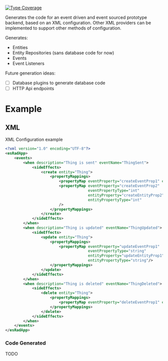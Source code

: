 [![Type Coverage](https://shepherd.dev/github/theshaunwalker/es-rad-app-generator/coverage.svg)](https://shepherd.dev/github/theshaunwalker/es-rad-app-generator)


Generates the code for an event driven and event sourced prototype backend, based on an XML configuration. 
Other XML providers can be implemented to support other methods of configuration.

Generates:
- Entities
- Entity Repositories (sans database code for now)
- Events
- Event Listeners

Future generation ideas:
- [ ] Database plugins to generate database code
- [ ] HTTP Api endpoints

# Example

## XML
XML Configuration example

```xml
<?xml version="1.0" encoding="UTF-8"?>
<esRadApp>
    <events>
        <when description="Thing is sent" eventName="ThingSent">
            <sideEffects>
                <create entity="Thing">
                    <propertyMappings>
                        <propertyMap eventProperty="createEventProp1" entityProperty="createEntityProp1"/>
                        <propertyMap eventProperty="createEventProp2"
                                     eventPropertyType="int"
                                     entityProperty="createEntityProp2"
                                     entityPropertyType="int"
                        />
                    </propertyMappings>
                </create>
            </sideEffects>
        </when>
        <when description="Thing is updated" eventName="ThingUpdated">
            <sideEffects>
                <update entity="Thing">
                    <propertyMappings>
                        <propertyMap eventProperty="updateEventProp1"
                                     eventPropertyType="string"
                                     entityProperty="updateEntityProp1"
                                     entityPropertyType="string"/>
                    </propertyMappings>
                </update>
            </sideEffects>
        </when>
        <when description="Thing is deleted" eventName="ThingDeleted">
            <sideEffects>
                <delete entity="Thing">
                    <propertyMappings>
                        <propertyMap eventProperty="deleteEventProp1" entityProperty="deleteEntityProp1"/>
                    </propertyMappings>
                </delete>
            </sideEffects>
        </when>
    </events>
</esRadApp>
```

### Code Generated

TODO